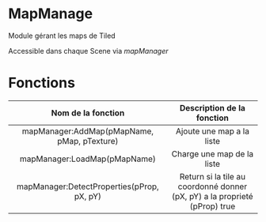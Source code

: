 # MapManage
Module gérant les maps de Tiled

Accessible dans chaque Scene via _mapManager_

# Fonctions
|Nom de la fonction | Description de la fonction 
|:-:|:-:
|mapManager:AddMap(pMapName, pMap, pTexture) | Ajoute une map a la liste
|mapManager:LoadMap(pMapName)| Charge une map de la liste
|mapManager:DetectProperties(pProp, pX, pY)| Return si la tile au coordonné donner (pX, pY) a la proprieté (pProp) true
